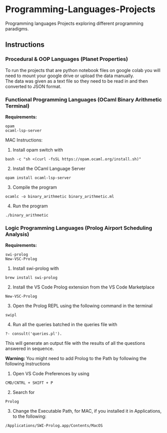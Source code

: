 # Programming-Languages-Projects
Programming languages Projects exploring different programming paradigms.

## Instructions
### Procedural & OOP Languages (Planet Properties)  
To run the projects that are python notebook files on google colab you will need to mount your google drive or upload the data manually.  
The data was given as a text file so they need to be read in and then converted to JSON format.
### Functional Programming Languages (OCaml Binary Arithmetic Terminal)  
**Requirements:**  
```
opam
ocaml-lsp-server
```
MAC Instructions:  
1. Install opam switch with  
```
bash -c "sh <(curl -fsSL https://opam.ocaml.org/install.sh)"
```
2. Install the OCaml Language Server  
```
opam install ocaml-lsp-server
```
3. Compile the program
```
ocamlc -o binary_arithmetic binary_arithmetic.ml
```
4. Run the program
```
./binary_arithmetic
```
### Logic Programming Languages (Prolog Airport Scheduling Analysis)  
**Requirements:**  
```
swi-prolog
New-VSC-Prolog
```
1. Install swi-prolog with  
```
brew install swi-prolog
```
2. Install the VS Code Prolog extension from the VS Code Marketplace
```
New-VSC-Prolog
```
3. Open the Prolog REPL using the following command in the terminal
```
swipl
```
4. Run all the queries batched in the queries file with
```
?- consult('queries.pl').
```
This will generate an output file with the results of all the questions answered in sequence.  

**Warning:** You might need to add Prolog to the Path by following the following Instructions
1. Open VS Code Preferences by using 
```
CMD/CNTRL + SHIFT + P
```
2. Search for 
```
Prolog
```
3. Change the Executable Path, for MAC, if you installed it in Applications, to the following:
```
/Applications/SWI-Prolog.app/Contents/MacOS
```